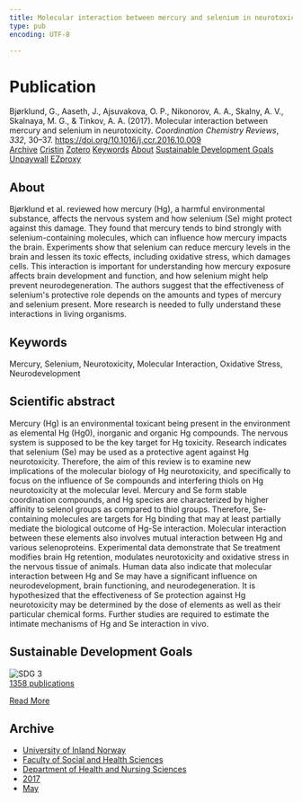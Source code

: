 ```yaml
---
title: Molecular interaction between mercury and selenium in neurotoxicity
type: pub
encoding: UTF-8

---
```

<h1>Publication</h1>
<article id="csl-bib-container-RDQPKSEJ" class="csl-bib-container">
  <div class="csl-bib-body"> <div class="csl-entry">Bjørklund, G., Aaseth, J., Ajsuvakova, O. P., Nikonorov, A. A., Skalny, A. V., Skalnaya, M. G., &#38; Tinkov, A. A. (2017). Molecular interaction between mercury and selenium in neurotoxicity. <i>Coordination Chemistry Reviews</i>, <i>332</i>, 30–37. <a href="https://doi.org/10.1016/j.ccr.2016.10.009">https://doi.org/10.1016/j.ccr.2016.10.009</a></div> </div>
  <div class="csl-bib-buttons">
    <a href="#taxonomy-article-RDQPKSEJ" alt="archive" class="csl-bib-button">Archive</a>
    <a href="https://app.cristin.no/results/show.jsf?id=1468462" alt="Cristin" class="csl-bib-button">Cristin</a>
    <a href="http://zotero.org/groups/5881554/items/RDQPKSEJ" alt="Zotero" class="csl-bib-button">Zotero</a>
    <a href="#keywords-article-RDQPKSEJ" alt="keywords" class="csl-bib-button">Keywords</a>
    <a href="#about-article-RDQPKSEJ" alt="about_pub" class="csl-bib-button">About</a>
    <a href="#sdg-article-RDQPKSEJ" alt="sdg" class="csl-bib-button">Sustainable Development Goals</a>
    <a href="https://doi.org/10.1016/j.ccr.2016.10.009" alt="Unpaywall" class="csl-bib-button">Unpaywall</a>
    <a href="https://doi.org/10.1016/j.ccr.2016.10.009" alt="EZproxy" class="csl-bib-button">EZproxy</a>
  </div>
  <div id="csl-bib-meta-container-RDQPKSEJ"></div>
</article>
<div id="csl-bib-meta-RDQPKSEJ" class="csl-bib-meta">
  <article id="about-article-RDQPKSEJ" class="about_pub-article">
    <h1>About</h1>
    Bjørklund et al. reviewed how mercury (Hg), a harmful environmental substance, affects the nervous system and how selenium (Se) might protect against this damage. They found that mercury tends to bind strongly with selenium-containing molecules, which can influence how mercury impacts the brain. Experiments show that selenium can reduce mercury levels in the brain and lessen its toxic effects, including oxidative stress, which damages cells. This interaction is important for understanding how mercury exposure affects brain development and function, and how selenium might help prevent neurodegeneration. The authors suggest that the effectiveness of selenium's protective role depends on the amounts and types of mercury and selenium present. More research is needed to fully understand these interactions in living organisms.
  </article>
  <article id="keywords-article-RDQPKSEJ" class="keywords-article">
    <h1>Keywords</h1>
    Mercury, Selenium, Neurotoxicity, Molecular Interaction, Oxidative Stress, Neurodevelopment
  </article>
  <article id="abstract-article-RDQPKSEJ" class="abstract-article">
    <h1>Scientific abstract</h1>
    Mercury (Hg) is an environmental toxicant being present in the environment as elemental Hg (Hg0), 
inorganic and organic Hg compounds. The nervous system is supposed to be the key target for Hg toxicity. 
Research indicates that selenium (Se) may be used as a protective agent against Hg neurotoxicity. 
Therefore, the aim of this review is to examine new implications of the molecular biology of Hg 
neurotoxicity, and specifically to focus on the influence of Se compounds and interfering thiols on 
Hg neurotoxicity at the molecular level. Mercury and Se form stable coordination compounds, and Hg 
species are characterized by higher affinity to selenol groups as compared to thiol groups. Therefore, 
Se-containing molecules are targets for Hg binding that may at least partially mediate the biological 
outcome of Hg-Se interaction. Molecular interaction between these elements also involves mutual 
interaction between Hg and various selenoproteins. Experimental data demonstrate that Se treatment 
modifies brain Hg retention, modulates neurotoxicity and oxidative stress in the nervous tissue of animals. 
Human data also indicate that molecular interaction between Hg and Se may have a significant 
influence on neurodevelopment, brain functioning, and neurodegeneration. It is hypothesized that the 
effectiveness of Se protection against Hg neurotoxicity may be determined by the dose of elements as 
well as their particular chemical forms. Further studies are required to estimate the intimate mechanisms 
of Hg and Se interaction in vivo.
  </article>
  <article id="sdg-article-RDQPKSEJ" class="sdg-article">
    <h1>Sustainable Development Goals</h1>
    <div class="sdg-container"><div id="sdg3" class="sdg">
        <img src="{{< params subfolder >}}images/sdg/sdg03_en.png" class="image" alt="SDG 3">
        <div class="sdg-overlay">
          <a href="{{< params subfolder >}}en/archive/?sdg=3#archive" class="sdg-publication-count"><span>1358</span> publications</a>
          <p><a href="https://sdgs.un.org/goals/goal3" class="sdg-read-more">Read More</a></p>
        </div>
      </div></div>
  </article>
  <article id="taxonomy-article-RDQPKSEJ" class="taxonomy-article">
    <h1>Archive</h1>
    <ul>
      <li><a href="{{< params subfolder >}}en/archive/?key=3DCRN523">University of Inland Norway</a></li>
      <li><a href="{{< params subfolder >}}en/archive/?key=IDKFS3MX">Faculty of Social and Health Sciences</a></li>
      <li><a href="{{< params subfolder >}}en/archive/?key=GTV4ECMZ">Department of Health and Nursing Sciences</a></li>
      <li><a href="{{< params subfolder >}}en/archive/?key=QV2QKSDS">2017</a></li>
      <li><a href="{{< params subfolder >}}en/archive/?key=FDMJVLEC">May</a></li>
    </ul>
  </article>
</div>
